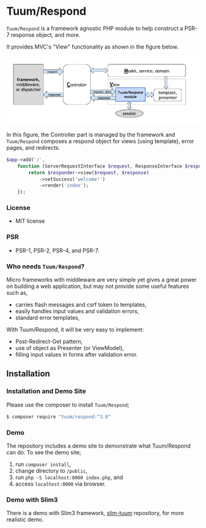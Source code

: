 Tuum/Respond
=========

`Tuum/Respond` is a framework agnostic PHP module to 
help construct a PSR-7 response object, and more. 

It provides MVC's "View" functionality as shown in the figure 
below.  

![overview of Tuum/Respond](docs/overview.png)

In this figure, the Controller part is managed by the framework 
and `Tuum/Respond` composes a respond object for views 
(using template), error pages, and redirects. 

```php
$app->add('/',
    function (ServerRequestInterface $request, ResponseInterface $response) use ($responder) {
        return $responder->view($request, $response)
            ->setSuccess('welcome!')
            ->render('index');
    });
```

### License

*	MIT license

### PSR

*   PSR-1, PSR-2, PSR-4, and PSR-7.

### Who needs `Tuum/Respond`?

Micro frameworks with middleware are very simple yet gives a 
great power on building a web application, but may not 
provide some useful features such as, 

* carries flash messages and csrf token to templates,
* easily handles input values and validation errors, 
* standard error templates, 

With Tuum/Respond, it will be very easy to implement:

* Post-Redirect-Get pattern,
* use of object as Presenter (or ViewModel), 
* filling input values in forms after validation error.


Installation
-------

### Installation and Demo Site

Please use the composer to install `Tuum/Respond`; 

```sh
$ composer require "tuum/respond:^3.0"
```

### Demo

The repository includes a demo site to demonstrate what Tuum/Respond can do.
To see the demo site;

1. run `composer install`,
2. change directory to `/public`,
3. run `php -S localhost:8000 index.php`, and
4. access `localhost:8000` via browser.

### Demo with Slim3

There is a demo with Slim3 framework, 
[slim-tuum](https://github.com/asaokamei/slim-tuum) repository, 
for more realistic demo. 


